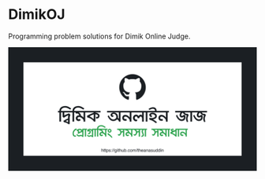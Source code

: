 # DimikOJ
Programming problem solutions for <a style="text-decoration: none;" href="https://dimikoj.com/problems/" target="_blank">Dimik Online Judge</a>.
<p><img src="https://raw.githubusercontent.com/theanasuddin/DimikOJ/main/dimik_github.png" alt="dimik github"></p>
